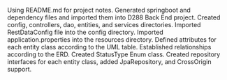 Using README.md for project notes.
Generated springboot and dependency files and imported them into D288 Back End project.
Created config, controllers, dao, entities, and services directories.
Imported RestDataConfig file into the config directory.
Imported application.properties into the resources directory.
Defined attributes for each entity class according to the UML table. Established relationships according to the ERD.
Created StatusType Enum class.
Created repository interfaces for each entity class, added JpaRepository, and CrossOrigin support.